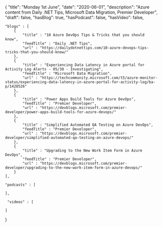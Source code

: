 {
    "title": "Monday 1st June",
    "date": "2020-06-01",
    "description": "Azure content from Daily .NET Tips, Microsoft Data Migration, Premier Developer",
    "draft": false,
    "hasBlog": true,
    "hasPodcast": false,
    "hasVideo": false,

    "blogs" : [
        {
            "title" : "10 Azure DevOps Tips & Tricks that you should know",
            "feedTitle" : "Daily .NET Tips",
            "url" : "https://dailydotnettips.com/10-azure-devops-tips-tricks-that-you-should-know/"
        },
        {
            "title" : "Experiencing Data Latency in Azure portal for Activity Log Alerts - 05/30 - Investigating",
            "feedTitle" : "Microsoft Data Migration",
            "url" : "https://techcommunity.microsoft.com/t5/azure-monitor-status/experiencing-data-latency-in-azure-portal-for-activity-log/ba-p/1428526"
        },
        {
            "title" : "Power Apps Build Tools for Azure DevOps",
            "feedTitle" : "Premier Developer",
            "url" : "https://devblogs.microsoft.com/premier-developer/power-apps-build-tools-for-azure-devops/"
        },
        {
            "title" : "Simplified Automated QA Testing on Azure DevOps",
            "feedTitle" : "Premier Developer",
            "url" : "https://devblogs.microsoft.com/premier-developer/simplified-automated-qa-testing-on-azure-devops/"
        },
        {
            "title" : "Upgrading to the New Work Item Form in Azure DevOps",
            "feedTitle" : "Premier Developer",
            "url" : "https://devblogs.microsoft.com/premier-developer/upgrading-to-the-new-work-item-form-in-azure-devops/"
        }
    ],

    "podcasts" : [
        
    ],

     "videos" : [
        
    ]
}

